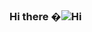 ### Hi there �![Hi](https://user-images.githubusercontent.com/90565815/133889971-8b9f49b0-6c0f-4776-9ad4-af3caafc65dd.gif)


<!--
**FlorianPALVADEAU/FlorianPALVADEAU** is a ✨ _special_ ✨ repository because its `README.md` (this file) appears on your GitHub profile.

Here are some ideas to get you started:

- 🔭 I’m currently working on ...
- 🌱 I’m currently learning ...
- 👯 I’m looking to collaborate on ...
- 🤔 I’m looking for help with ...
- 💬 Ask me about ...
- 📫 How to reach me: ...
- 😄 Pronouns: ...
- ⚡ Fun fact: ...
-->
